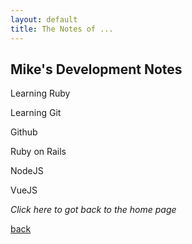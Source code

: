 ```yaml
---
layout: default
title: The Notes of ...
---
```


## Mike's Development Notes

Learning Ruby

Learning Git

Github

Ruby on Rails

NodeJS

VueJS

_Click here to got back to the home page_

[back](./)